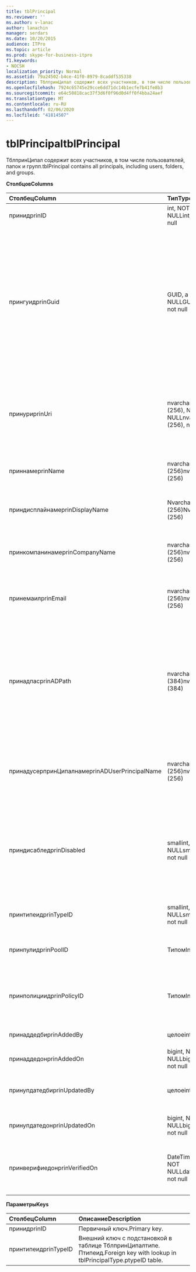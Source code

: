 ```yaml
---
title: tblPrincipal
ms.reviewer: ''
ms.author: v-lanac
author: lanachin
manager: serdars
ms.date: 10/20/2015
audience: ITPro
ms.topic: article
ms.prod: skype-for-business-itpro
f1.keywords:
- NOCSH
localization_priority: Normal
ms.assetid: 79a24502-b4ce-41f0-8979-8caddf535338
description: ТблпринЦипал содержит всех участников, в том числе пользователей, папок и групп.
ms.openlocfilehash: 7924c65745e29cce6dd71dc14b1ecfe7b41fe8b3
ms.sourcegitcommit: e64c50818cac37f3d6f0f96d0d4ff0f4bba24aef
ms.translationtype: MT
ms.contentlocale: ru-RU
ms.lasthandoff: 02/06/2020
ms.locfileid: "41814507"
---
```

# <a name="tblprincipal"></a><span data-ttu-id="af74b-103">tblPrincipal</span><span class="sxs-lookup"><span data-stu-id="af74b-103">tblPrincipal</span></span>
 
<span data-ttu-id="af74b-104">ТблпринЦипал содержит всех участников, в том числе пользователей, папок и групп.</span><span class="sxs-lookup"><span data-stu-id="af74b-104">tblPrincipal contains all principals, including users, folders, and groups.</span></span>
  
<span data-ttu-id="af74b-105">**Столбцов**</span><span class="sxs-lookup"><span data-stu-id="af74b-105">**Columns**</span></span>

|<span data-ttu-id="af74b-106">**Столбец**</span><span class="sxs-lookup"><span data-stu-id="af74b-106">**Column**</span></span>|<span data-ttu-id="af74b-107">**Тип**</span><span class="sxs-lookup"><span data-stu-id="af74b-107">**Type**</span></span>|<span data-ttu-id="af74b-108">**Описание**</span><span class="sxs-lookup"><span data-stu-id="af74b-108">**Description**</span></span>|
|:-----|:-----|:-----|
|<span data-ttu-id="af74b-109">принид</span><span class="sxs-lookup"><span data-stu-id="af74b-109">prinID</span></span>  <br/> |<span data-ttu-id="af74b-110">int, NOT NULL</span><span class="sxs-lookup"><span data-stu-id="af74b-110">int, not null</span></span>  <br/> |<span data-ttu-id="af74b-111">Идентификатор участника.</span><span class="sxs-lookup"><span data-stu-id="af74b-111">Principal ID.</span></span>  <br/> |
|<span data-ttu-id="af74b-112">прингуид</span><span class="sxs-lookup"><span data-stu-id="af74b-112">prinGuid</span></span>  <br/> |<span data-ttu-id="af74b-113">GUID, а не NULL</span><span class="sxs-lookup"><span data-stu-id="af74b-113">GUID, not null</span></span>  <br/> |<span data-ttu-id="af74b-114">Идентификатор GUID участника.</span><span class="sxs-lookup"><span data-stu-id="af74b-114">Principal GUID.</span></span> <span data-ttu-id="af74b-115">Это широко используется как альтернативный первичный ключ, так как его значение пересекается с пространством доменных служб Active Directory.</span><span class="sxs-lookup"><span data-stu-id="af74b-115">This is broadly used as an alternate primary key because its meaning crosses over into the Active Directory Domain Services space.</span></span> <span data-ttu-id="af74b-116">(GUID для кэшированного участника равен GUID соответствующего объекта Active Directory.)</span><span class="sxs-lookup"><span data-stu-id="af74b-116">(The GUID for a cached principal is equal to the corresponding Active Directory object GUID.)</span></span>  <br/> |
|<span data-ttu-id="af74b-117">принури</span><span class="sxs-lookup"><span data-stu-id="af74b-117">prinUri</span></span>  <br/> |<span data-ttu-id="af74b-118">nvarchar (256), NOT NULL</span><span class="sxs-lookup"><span data-stu-id="af74b-118">nvarchar (256), not null</span></span>  <br/> |<span data-ttu-id="af74b-119">Универсальный код ресурса (URI) участника.</span><span class="sxs-lookup"><span data-stu-id="af74b-119">Principal URI.</span></span> <span data-ttu-id="af74b-120">Схема SIP используется для пользователей, а MA-GRP используется практически всеми остальными.</span><span class="sxs-lookup"><span data-stu-id="af74b-120">The SIP scheme is used for users, and ma-grp is used for almost everything else.</span></span>  <br/> |
|<span data-ttu-id="af74b-121">приннаме</span><span class="sxs-lookup"><span data-stu-id="af74b-121">prinName</span></span>  <br/> |<span data-ttu-id="af74b-122">nvarchar (256)</span><span class="sxs-lookup"><span data-stu-id="af74b-122">nvarchar (256)</span></span>  <br/> |<span data-ttu-id="af74b-123">Обычное имя.</span><span class="sxs-lookup"><span data-stu-id="af74b-123">Common name.</span></span> <span data-ttu-id="af74b-124">Используется только для пользовательских типов.</span><span class="sxs-lookup"><span data-stu-id="af74b-124">Used only by user types.</span></span>  <br/> |
|<span data-ttu-id="af74b-125">приндисплайнаме</span><span class="sxs-lookup"><span data-stu-id="af74b-125">prinDisplayName</span></span>  <br/> |<span data-ttu-id="af74b-126">Nvarchar (256)</span><span class="sxs-lookup"><span data-stu-id="af74b-126">Nvarchar (256)</span></span>  <br/> |<span data-ttu-id="af74b-127">Отображаемое имя.</span><span class="sxs-lookup"><span data-stu-id="af74b-127">Display name.</span></span> <span data-ttu-id="af74b-128">Используется только для пользовательских типов.</span><span class="sxs-lookup"><span data-stu-id="af74b-128">Used only by user types.</span></span>  <br/> |
|<span data-ttu-id="af74b-129">принкомпанинаме</span><span class="sxs-lookup"><span data-stu-id="af74b-129">prinCompanyName</span></span>  <br/> |<span data-ttu-id="af74b-130">nvarchar (256)</span><span class="sxs-lookup"><span data-stu-id="af74b-130">nvarchar (256)</span></span>  <br/> |<span data-ttu-id="af74b-131">Название компании.</span><span class="sxs-lookup"><span data-stu-id="af74b-131">Company name.</span></span> <span data-ttu-id="af74b-132">Используется только для пользовательских типов.</span><span class="sxs-lookup"><span data-stu-id="af74b-132">Used only by user types.</span></span>  <br/> |
|<span data-ttu-id="af74b-133">принемаил</span><span class="sxs-lookup"><span data-stu-id="af74b-133">prinEmail</span></span>  <br/> |<span data-ttu-id="af74b-134">nvarchar (256)</span><span class="sxs-lookup"><span data-stu-id="af74b-134">nvarchar (256)</span></span>  <br/> |<span data-ttu-id="af74b-135">Отправить по электронной почте.</span><span class="sxs-lookup"><span data-stu-id="af74b-135">Email.</span></span> <span data-ttu-id="af74b-136">Используется только для пользовательских типов.</span><span class="sxs-lookup"><span data-stu-id="af74b-136">Used only by user types.</span></span>  <br/> |
|<span data-ttu-id="af74b-137">принадпас</span><span class="sxs-lookup"><span data-stu-id="af74b-137">prinADPath</span></span>  <br/> |<span data-ttu-id="af74b-138">nvarchar (384)</span><span class="sxs-lookup"><span data-stu-id="af74b-138">nvarchar (384)</span></span>  <br/> |<span data-ttu-id="af74b-139">Доменное имя объекта Active Directory, который является кэшированной версией участника.</span><span class="sxs-lookup"><span data-stu-id="af74b-139">Domain name of the Active Directory object that the principal is a cached version of.</span></span> <span data-ttu-id="af74b-140">Может принимать значение NULL для типов, которые не являются объектами службы каталогов Active Directory (например, пользователи системы).</span><span class="sxs-lookup"><span data-stu-id="af74b-140">Can be Null for types that are not Active Directory objects (such as system users).</span></span>  <br/> |
|<span data-ttu-id="af74b-141">принадусерпринЦипалнаме</span><span class="sxs-lookup"><span data-stu-id="af74b-141">prinADUserPrincipalName</span></span>  <br/> |<span data-ttu-id="af74b-142">nvarchar (256)</span><span class="sxs-lookup"><span data-stu-id="af74b-142">nvarchar (256)</span></span>  <br/> |<span data-ttu-id="af74b-143">Имя участника-пользователя (UPN) пользователя.</span><span class="sxs-lookup"><span data-stu-id="af74b-143">User's user principal name (UPN).</span></span> <span data-ttu-id="af74b-144">Используется только обычными типами пользователей.</span><span class="sxs-lookup"><span data-stu-id="af74b-144">Used only by regular user types.</span></span>  <br/> |
|<span data-ttu-id="af74b-145">приндисаблед</span><span class="sxs-lookup"><span data-stu-id="af74b-145">prinDisabled</span></span>  <br/> |<span data-ttu-id="af74b-146">smallint, NOT NULL</span><span class="sxs-lookup"><span data-stu-id="af74b-146">smallint, not null</span></span>  <br/> | <span data-ttu-id="af74b-147">0: участник активен.</span><span class="sxs-lookup"><span data-stu-id="af74b-147">0: Principal is active.</span></span> <br/>  <span data-ttu-id="af74b-148">1: участник отключен, поскольку возможности SIP пользователя отключены.</span><span class="sxs-lookup"><span data-stu-id="af74b-148">1: Principal is disabled because user's SIP capabilities are disabled.</span></span> <br/>  <span data-ttu-id="af74b-149">2: участник удален, так как связанный объект рекламы удален.</span><span class="sxs-lookup"><span data-stu-id="af74b-149">2: Principal is deleted because associated AD object has been deleted.</span></span> <br/> |
|<span data-ttu-id="af74b-150">принтипеид</span><span class="sxs-lookup"><span data-stu-id="af74b-150">prinTypeID</span></span>  <br/> |<span data-ttu-id="af74b-151">smallint, NOT NULL</span><span class="sxs-lookup"><span data-stu-id="af74b-151">smallint, not null</span></span>  <br/> |<span data-ttu-id="af74b-152">Тип участника (из таблицы ТблпринЦипалтипе).</span><span class="sxs-lookup"><span data-stu-id="af74b-152">Principal type (from tblPrincipalType table).</span></span>  <br/> |
|<span data-ttu-id="af74b-153">принпулид</span><span class="sxs-lookup"><span data-stu-id="af74b-153">prinPoolID</span></span>  <br/> |<span data-ttu-id="af74b-154">Типом</span><span class="sxs-lookup"><span data-stu-id="af74b-154">Int</span></span>  <br/> |<span data-ttu-id="af74b-155">Назначение пула клиентов Skype для бизнеса для участника.</span><span class="sxs-lookup"><span data-stu-id="af74b-155">Skype for Business client pool assignment for the principal.</span></span>  <br/> |
|<span data-ttu-id="af74b-156">принполициид</span><span class="sxs-lookup"><span data-stu-id="af74b-156">prinPolicyID</span></span>  <br/> |<span data-ttu-id="af74b-157">Типом</span><span class="sxs-lookup"><span data-stu-id="af74b-157">Int</span></span>  <br/> |<span data-ttu-id="af74b-158">Значение политики сервера сохраняемого чата для пользователя, если указана политика типа тега.</span><span class="sxs-lookup"><span data-stu-id="af74b-158">Persistent Chat Server policy value for user, if tag type policy is present.</span></span>  <br/> |
|<span data-ttu-id="af74b-159">принаддедби</span><span class="sxs-lookup"><span data-stu-id="af74b-159">prinAddedBy</span></span>  <br/> |<span data-ttu-id="af74b-160">целое</span><span class="sxs-lookup"><span data-stu-id="af74b-160">int</span></span>  <br/> |<span data-ttu-id="af74b-161">Идентификатор участника создателя.</span><span class="sxs-lookup"><span data-stu-id="af74b-161">Principal ID of the creator.</span></span>  <br/> |
|<span data-ttu-id="af74b-162">принаддедон</span><span class="sxs-lookup"><span data-stu-id="af74b-162">prinAddedOn</span></span>  <br/> |<span data-ttu-id="af74b-163">bigint, NOT NULL</span><span class="sxs-lookup"><span data-stu-id="af74b-163">bigint, not null</span></span>  <br/> |<span data-ttu-id="af74b-164">Метка времени для времени создания.</span><span class="sxs-lookup"><span data-stu-id="af74b-164">Time stamp for the creation time.</span></span>  <br/> |
|<span data-ttu-id="af74b-165">принупдатедби</span><span class="sxs-lookup"><span data-stu-id="af74b-165">prinUpdatedBy</span></span>  <br/> |<span data-ttu-id="af74b-166">целое</span><span class="sxs-lookup"><span data-stu-id="af74b-166">int</span></span>  <br/> |<span data-ttu-id="af74b-167">Идентификатор участника, который последним обновил это.</span><span class="sxs-lookup"><span data-stu-id="af74b-167">ID of the principal that last updated this.</span></span>  <br/> |
|<span data-ttu-id="af74b-168">принупдатедон</span><span class="sxs-lookup"><span data-stu-id="af74b-168">prinUpdatedOn</span></span>  <br/> |<span data-ttu-id="af74b-169">bigint, NOT NULL</span><span class="sxs-lookup"><span data-stu-id="af74b-169">bigint, not null</span></span>  <br/> |<span data-ttu-id="af74b-170">Метка времени для последнего обновления.</span><span class="sxs-lookup"><span data-stu-id="af74b-170">Time stamp for the last update.</span></span>  <br/> |
|<span data-ttu-id="af74b-171">принверифиедон</span><span class="sxs-lookup"><span data-stu-id="af74b-171">prinVerifiedOn</span></span>  <br/> |<span data-ttu-id="af74b-172">DateTime, NOT NULL</span><span class="sxs-lookup"><span data-stu-id="af74b-172">datetime, not null</span></span>  <br/> |<span data-ttu-id="af74b-173">Дата и время последнего обновления службы синхронизации Active Directory для участника.</span><span class="sxs-lookup"><span data-stu-id="af74b-173">Date and time of the last Active Directory Sync refresh for the principal.</span></span>  <br/> |
   
<span data-ttu-id="af74b-174">**Параметры**</span><span class="sxs-lookup"><span data-stu-id="af74b-174">**Keys**</span></span>

|<span data-ttu-id="af74b-175">**Столбец**</span><span class="sxs-lookup"><span data-stu-id="af74b-175">**Column**</span></span>|<span data-ttu-id="af74b-176">**Описание**</span><span class="sxs-lookup"><span data-stu-id="af74b-176">**Description**</span></span>|
|:-----|:-----|
|<span data-ttu-id="af74b-177">принид</span><span class="sxs-lookup"><span data-stu-id="af74b-177">prinID</span></span>  <br/> |<span data-ttu-id="af74b-178">Первичный ключ.</span><span class="sxs-lookup"><span data-stu-id="af74b-178">Primary key.</span></span>  <br/> |
|<span data-ttu-id="af74b-179">принтипеид</span><span class="sxs-lookup"><span data-stu-id="af74b-179">prinTypeID</span></span>  <br/> |<span data-ttu-id="af74b-180">Внешний ключ с подстановкой в таблице ТблпринЦипалтипе. Птипеид.</span><span class="sxs-lookup"><span data-stu-id="af74b-180">Foreign key with lookup in tblPrincipalType.ptypeID table.</span></span>  <br/> |
   

